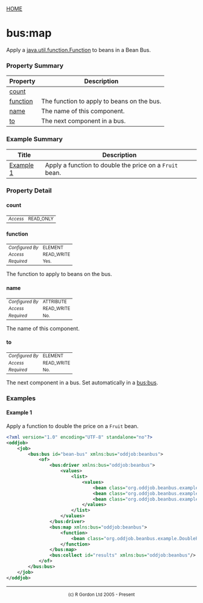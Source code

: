 [HOME](../../../../README.md)
# bus:map

Apply a [java.util.function.Function](http://rgordon.co.uk/oddjob/1.6.0/api/java/util/function/Function.html) to beans in a Bean Bus.

### Property Summary

| Property | Description |
| -------- | ----------- |
| [count](#propertycount) |  | 
| [function](#propertyfunction) | The function to apply to beans on the bus. | 
| [name](#propertyname) | The name of this component. | 
| [to](#propertyto) | The next component in a bus. | 


### Example Summary

| Title | Description |
| ----- | ----------- |
| [Example 1](#example1) | Apply a function to double the price on a `Fruit` bean. |


### Property Detail
#### count <a name="propertycount"></a>

<table style='font-size:smaller'>
      <tr><td><i>Access</i></td><td>READ_ONLY</td></tr>
</table>



#### function <a name="propertyfunction"></a>

<table style='font-size:smaller'>
      <tr><td><i>Configured By</i></td><td>ELEMENT</td></tr>
      <tr><td><i>Access</i></td><td>READ_WRITE</td></tr>
      <tr><td><i>Required</i></td><td>Yes.</td></tr>
</table>

The function to apply to beans on the bus.

#### name <a name="propertyname"></a>

<table style='font-size:smaller'>
      <tr><td><i>Configured By</i></td><td>ATTRIBUTE</td></tr>
      <tr><td><i>Access</i></td><td>READ_WRITE</td></tr>
      <tr><td><i>Required</i></td><td>No.</td></tr>
</table>

The name of this component.

#### to <a name="propertyto"></a>

<table style='font-size:smaller'>
      <tr><td><i>Configured By</i></td><td>ELEMENT</td></tr>
      <tr><td><i>Access</i></td><td>READ_WRITE</td></tr>
      <tr><td><i>Required</i></td><td>No.</td></tr>
</table>

The next component in a bus. Set automatically in a
[bus:bus](../../../../org/oddjob/beanbus/bus/BasicBusService.md).


### Examples
#### Example 1 <a name="example1"></a>

Apply a function to double the price on a `Fruit` bean.

```xml
<?xml version="1.0" encoding="UTF-8" standalone="no"?>
<oddjob>
    <job>
        <bus:bus id="bean-bus" xmlns:bus="oddjob:beanbus">
            <of>
                <bus:driver xmlns:bus="oddjob:beanbus">
                    <values>
                        <list>
                            <values>
                                <bean class="org.oddjob.beanbus.example.Fruit" quantity="42" type="Apple" price="25.5"/>
                                <bean class="org.oddjob.beanbus.example.Fruit" quantity="24" type="Banana" price="36.2"/>
                                <bean class="org.oddjob.beanbus.example.Fruit" quantity="15" type="Pear" price="40.4"/>
                            </values>
                        </list>
                    </values>
                </bus:driver>
                <bus:map xmlns:bus="oddjob:beanbus">
                    <function>
                        <bean class="org.oddjob.beanbus.example.DoublePrice"/>
                    </function>
                </bus:map>
                <bus:collect id="results" xmlns:bus="oddjob:beanbus"/>
            </of>
        </bus:bus>
    </job>
</oddjob>
```



-----------------------

<div style='font-size: smaller; text-align: center;'>(c) R Gordon Ltd 2005 - Present</div>
